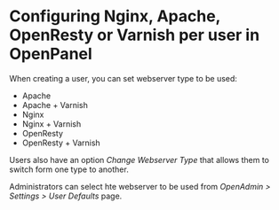 # Configuring Nginx, Apache, OpenResty or Varnish per user in OpenPanel

When creating a user, you can set webserver type to be used:

- Apache
- Apache + Varnish
- Nginx
- Nginx + Varnish
- OpenResty
- OpenResty + Varnish

Users also have an option *Change Webserver Type* that allows them to switch form one type to another.



Administrators can select hte webserver to be used from *OpenAdmin > Settings > User Defaults* page.
